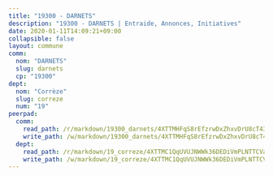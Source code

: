 ```yaml
---
title: "19300 - DARNETS"
description: "19300 - DARNETS | Entraide, Annonces, Initiatives"
date: 2020-01-11T14:09:21+09:00
collapsible: false
layout: commune
comm:
  nom: "DARNETS"
  slug: darnets
  cp: "19300"
dept:
  nom: "Corrèze"
  slug: correze
  num: "19"
peerpad:
  comm:
    read_path: /r/markdown/19300_darnets/4XTTMHFqS8rEfzrwDxZhxvDrU8cT43iJVEA3rkhLE27ECBCy2
    write_path: /w/markdown/19300_darnets/4XTTMHFqS8rEfzrwDxZhxvDrU8cT43iJVEA3rkhLE27ECBCy2-K3TgUyyFd2R2rJYbWGrmjPtvuyrdmoNT7ZAWWsWTJqzrJemaPmFp5PvVTNTStDsV74VfKcALXJfnzQN24J9gPRakdVS8KmA6fEdxCPfpnYFmNyvW1t1VowVztGtw4HphJhdBhS1z
  dept:
    read_path: /r/markdown/19_correze/4XTTMC1QqUVUJNWWk36DEDiVmPLNTTCVay5E5gwEvpSf36VsS
    write_path: /w/markdown/19_correze/4XTTMC1QqUVUJNWWk36DEDiVmPLNTTCVay5E5gwEvpSf36VsS-K3TgUzu4fqyixiBZaA5Ejd2iCC9xJnV2MqYc8L2r22c4qVWWx9VnJmMAAFTQjLmwLDBGZ9pgHdAtPGZHV6pZb6y2bhgaqXFUJ1Fp1QgihzJpszTr9ow8JcXoeYzTUZfY7Rzzn9sS
---
```


